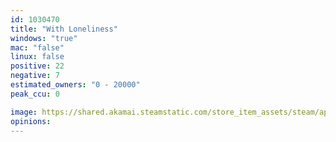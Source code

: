 ```yaml
---
id: 1030470
title: "With Loneliness"
windows: "true"
mac: "false"
linux: false
positive: 22
negative: 7
estimated_owners: "0 - 20000"
peak_ccu: 0

image: https://shared.akamai.steamstatic.com/store_item_assets/steam/apps/1030470/header.jpg?t=1597222822
opinions:
---
```

